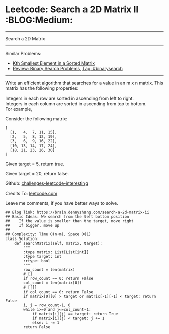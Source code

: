 # Leetcode: Search a 2D Matrix II     :BLOG:Medium:


---

Search a 2D Matrix  

---

Similar Problems:  
-   [Kth Smallest Element in a Sorted Matrix](https://brain.dennyzhang.com/kth-smallest-element-in-a-sorted-matrix)
-   [Review: Binary Search Problems](https://brain.dennyzhang.com/review-binarysearch), [Tag: #binarysearch](https://brain.dennyzhang.com/tag/binarysearch)

---

Write an efficient algorithm that searches for a value in an m x n matrix. This matrix has the following properties:  

Integers in each row are sorted in ascending from left to right.  
Integers in each column are sorted in ascending from top to bottom.  
For example,  

Consider the following matrix:  

    [
      [1,   4,  7, 11, 15],
      [2,   5,  8, 12, 19],
      [3,   6,  9, 16, 22],
      [10, 13, 14, 17, 24],
      [18, 21, 23, 26, 30]
    ]

Given target = 5, return true.  

Given target = 20, return false.  

Github: [challenges-leetcode-interesting](https://github.com/DennyZhang/challenges-leetcode-interesting/tree/master/search-a-2d-matrix-ii)  

Credits To: [leetcode.com](https://leetcode.com/problems/search-a-2d-matrix-ii/description/)  

Leave me comments, if you have better ways to solve.  

    ## Blog link: https://brain.dennyzhang.com/search-a-2d-matrix-ii
    ## Basic Ideas: We search from the left bottom position
    ##    If the value is smaller than the target, move right
    ##    If bigger, move up
    ##
    ## Complexity: Time O(n+m), Space O(1)
    class Solution:
        def searchMatrix(self, matrix, target):
            """
            :type matrix: List[List[int]]
            :type target: int
            :rtype: bool
            """
            row_count = len(matrix)
            # []
            if row_count == 0: return False
            col_count = len(matrix[0])
            # [[]]
            if col_count == 0: return False
            if matrix[0][0] > target or matrix[-1][-1] < target: return False
            i, j = row_count-1, 0
            while i>=0 and j<=col_count-1:
                if matrix[i][j] == target: return True
                if matrix[i][j] < target: j += 1
                else: i -= 1
            return False
